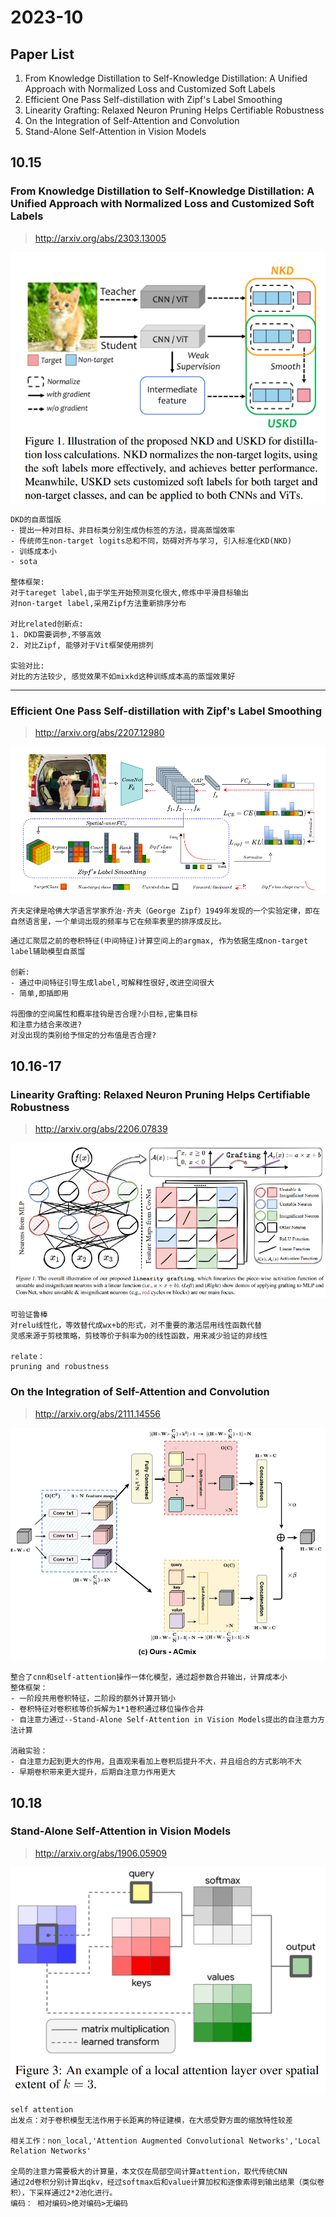 # 2023-10
## Paper List
1. From Knowledge Distillation to Self-Knowledge Distillation: A Unified Approach with Normalized Loss and Customized Soft Labels
2. Efficient One Pass Self-distillation with Zipf's Label Smoothing
3. Linearity Grafting: Relaxed Neuron Pruning Helps Certifiable Robustness
4. On the Integration of Self-Attention and Convolution
5. Stand-Alone Self-Attention in Vision Models




## 10.15
### From Knowledge Distillation to Self-Knowledge Distillation: A Unified Approach with Normalized Loss and Customized Soft Labels
>http://arxiv.org/abs/2303.13005

![img](/img/23-10-1.png)

```
DKD的自蒸馏版
- 提出一种对目标、非目标类分别生成伪标签的方法，提高蒸馏效率
- 传统师生non-target logits总和不同，妨碍对齐与学习, 引入标准化KD(NKD)
- 训练成本小
- sota

整体框架:
对于tareget label,由于学生开始预测变化很大,修炼中平滑目标输出
对non-target label,采用Zipf方法重新排序分布

对比related创新点:
1. DKD需要调参,不够高效
2. 对比Zipf, 能够对于Vit框架使用排列

实验对比:
对比的方法较少, 感觉效果不如mixkd这种训练成本高的蒸馏效果好
```

---
### Efficient One Pass Self-distillation with Zipf's Label Smoothing
>http://arxiv.org/abs/2207.12980

![img](/img/23-10-2.png)
```
齐夫定律是哈佛大学语言学家乔治·齐夫（George Zipf）1949年发现的一个实验定律，即在自然语言里，一个单词出现的频率与它在频率表里的排序成反比。
```
```
通过汇聚层之前的卷积特征(中间特征)计算空间上的argmax, 作为依据生成non-target label辅助模型自蒸馏

创新:
- 通过中间特征引导生成label,可解释性很好,改进空间很大
- 简单,即插即用

将图像的空间属性和概率挂钩是否合理?小目标,密集目标
和注意力结合来改进?
对没出现的类别给予恒定的分布值是否合理?
```

## 10.16-17
### Linearity Grafting: Relaxed Neuron Pruning Helps Certifiable Robustness
>http://arxiv.org/abs/2206.07839

![img](/img/23-10-3.png)

```
可验证鲁棒
对relu线性化，等效替代成wx+b的形式，对不重要的激活层用线性函数代替
灵感来源于剪枝策略，剪枝等价于斜率为0的线性函数，用来减少验证的非线性

relate：
pruning and robustness
```

### On the Integration of Self-Attention and Convolution
>http://arxiv.org/abs/2111.14556

![img](/img/23-10-4.png)
```
整合了cnn和self-attention操作一体化模型，通过超参数合并输出，计算成本小
整体框架：
- 一阶段共用卷积特征，二阶段的额外计算开销小
- 卷积特征对卷积核等价拆解为1*1卷积通过移位操作合并
- 自注意力通过--Stand-Alone Self-Attention in Vision Models提出的自注意力方法计算
 
消融实验：
- 自注意力起到更大的作用，且直观来看加上卷积后提升不大，并且组合的方式影响不大
- 早期卷积带来更大提升，后期自注意力作用更大
```

## 10.18
### Stand-Alone Self-Attention in Vision Models
>http://arxiv.org/abs/1906.05909

![img](/img/23-10-5.png)
```
self attention
出发点：对于卷积模型无法作用于长距离的特征建模，在大感受野方面的缩放特性较差

相关工作：non_local,'Attention Augmented Convolutional Networks','Local Relation Networks'

全局的注意力需要极大的计算量，本文仅在局部空间计算attention，取代传统CNN
通过2d卷积分别计算出qkv，经过softmax后和value计算加权和逐像素得到输出结果（类似卷积），下采样通过2*2池化进行。
编码： 相对编码>绝对编码>无编码
```